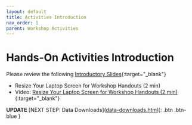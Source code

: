 ```yaml
---
layout: default
title: Activities Introduction
nav_order: 1
parent: Workshop Activities
---
```

# Hands-On Activities Introduction

Please review the following [Introductory Slides](https://docs.google.com/presentation/d/1Mou13Jn0VUoK6b0tSHz_A-_r6-fHS5v87Mj9MGCBRcM/edit#slide=id.g43cf57a7c2_0_0){:target="_blank"}


- Resize Your Laptop Screen for Workshop Handouts (2 min)<br>
- Video: [Resize Your Laptop Screen for Workshop Handouts (2 min)](https://www.youtube.com/watch?v=Igk5hZUfzN0){:target="_blank"}

**UPDATE**
[NEXT STEP: Data Downloads]([data-downloads.html](https://uviclibraries.github.io/lasercut-maps/data-downloads.html){: .btn .btn-blue }
